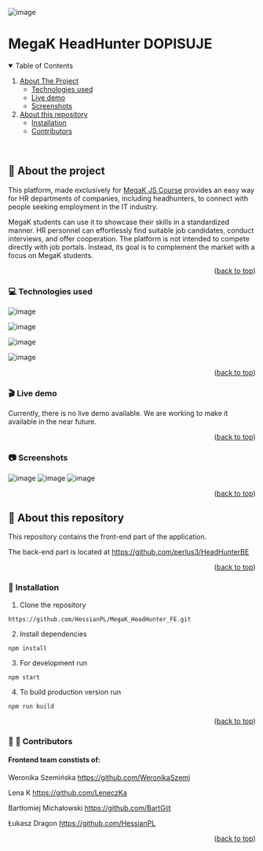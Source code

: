 ![image](https://user-images.githubusercontent.com/6266547/233438238-8aa2fa88-7638-4833-99da-cf4b2cc07873.png)
<a name="readme-top"></a>
# MegaK HeadHunter DOPISUJE


<details open>
  <summary>Table of Contents</summary>
  <ol>
    <li>
      <a href="#about-the-project">About The Project</a>
      <ul>
        <li><a href="#technologies-used">Technologies used</a></li>
        <li><a href="#live-demo">Live demo</a></li>
        <li><a href="#screenshots">Screenshots</a></li>
      </ul>
    </li>
    <li>
      <a href="#about-this-repository">About this repository</a>
      <ul>
        <li><a href="#installation">Installation</a></li>
        <li><a href="#contributors">Contributors</a></li>
      </ul>
     </li>
  </ol>
</details>

</br>

## :speech_balloon: <span id="about-the-project">About the project</span>

This platform, made exclusively for [MegaK JS Course](http://megak.pl) provides an easy way for HR departments of companies, including headhunters, to connect with people seeking employment in the IT industry.

MegaK students can use it to showcase their skills in a standardized manner.
HR personnel can effortlessly find suitable job candidates, conduct interviews, and offer cooperation.
The platform is not intended to compete directly with job portals. Instead, its goal is to complement the market with a focus on MegaK students.
<p align="right">(<a href="#readme-top">back to top</a>)</p>

### :computer: <span id="technologies-used">Technologies used</span>

![image](https://img.shields.io/badge/TypeScript-007ACC?style=for-the-badge&logo=typescript&logoColor=white)

![image](https://img.shields.io/badge/React-20232A?style=for-the-badge&logo=react&logoColor=61DAFB)

![image](https://img.shields.io/badge/React_Router-CA4245?style=for-the-badge&logo=react-router&logoColor=white)

![image](https://img.shields.io/badge/Trello-0052CC?style=for-the-badge&logo=trello&logoColor=white)
<p align="right">(<a href="#readme-top">back to top</a>)</p>


### :clapper: <span id="live-demo">Live demo</span>

Currently, there is no live demo available. We are working to make it available in the near future.
<p align="right">(<a href="#readme-top">back to top</a>)</p>

### :camera: <span id="screenshots">Screenshots</span>
![image](https://user-images.githubusercontent.com/6266547/233413077-0388a0db-ace3-4b3f-a2e5-57b359a71eed.png)
![image](https://user-images.githubusercontent.com/6266547/233413248-2f2b60b9-4f95-4c64-b69c-25421a5ad006.png)
![image](https://user-images.githubusercontent.com/6266547/233413414-391375d5-c305-4cd4-bd73-df015ff254cc.png)
<p align="right">(<a href="#readme-top">back to top</a>)</p>


## :book: <span id="about-this-repository">About this repository</span>

This repository contains the front-end part of the application. 

The back-end part is located at https://github.com/perlus3/HeadHunterBE 
<p align="right">(<a href="#readme-top">back to top</a>)</p>

### :hammer: <span id="installation">Installation</span>

1. Clone the repository
```
https://github.com/HessianPL/MegaK_HeadHunter_FE.git
```

2. Install dependencies
```
npm install
```

3. For development run
```
npm start
```

4. To build production version run
```
npm run build
```
<p align="right">(<a href="#readme-top">back to top</a>)</p>


### :womans_hat: :tophat: <span id="contributors">Contributors</span>

#### Frontend team constists of:

Weronika Szemińska https://github.com/WeronikaSzemi

Lena K https://github.com/LeneczKa

Bartłomiej Michałowski https://github.com/BartGiit

Łukasz Dragon https://github.com/HessianPL
<p align="right">(<a href="#readme-top">back to top</a>)</p>
